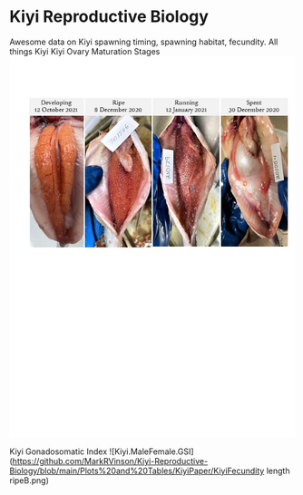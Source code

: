 # Kiyi Reproductive Biology

Awesome data on Kiyi spawning timing, spawning habitat, fecundity. All things Kiyi
Kiyi Ovary Maturation Stages
![KiyiMaturationImages](https://github.com/MarkRVinson/Kiyi-Reproductive-Biology/blob/main/Plots%20and%20Tables/KiyiPaper/KiyiMaturationImages.jpg)

Kiyi Gonadosomatic Index
![Kiyi.MaleFemale.GSI](https://github.com/MarkRVinson/Kiyi-Reproductive-Biology/blob/main/Plots%20and%20Tables/KiyiPaper/KiyiFecundity length ripeB.png)
